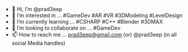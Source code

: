 - 👋 Hi, I’m @prad3eep
- 👀 I’m interested in ... #GameDev #AR #VR #3DModeling #LevelDesign  
- 🌱 I’m currently learning ... #CSHARP #C++ #Blender #3DMAX 
- 💞️ I’m looking to collaborate on ... #GameDev
- 📫 How to reach me ... prad3eep@gmail.com (or) @prad3eep (in all social Media handles)

<!---
prad3eep/prad3eep is a ✨ special ✨ repository because its `README.md` (this file) appears on your GitHub profile.
You can click the Preview link to take a look at your changes.
--->
